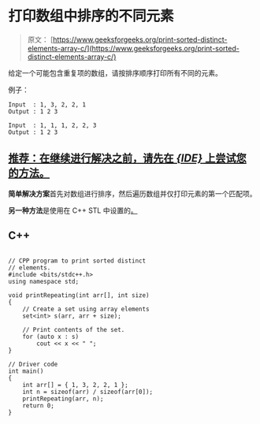 # 打印数组中排序的不同元素

> 原文： [https://www.geeksforgeeks.org/print-sorted-distinct-elements-array-c/](https://www.geeksforgeeks.org/print-sorted-distinct-elements-array-c/)

给定一个可能包含重复项的数组，请按排序顺序打印所有不同的元素。

例子：

```
Input  : 1, 3, 2, 2, 1
Output : 1 2 3

Input  : 1, 1, 1, 2, 2, 3
Output : 1 2 3

```

## [推荐：在继续进行解决之前，请先在 ***<u>{IDE}</u>*** 上尝试您的方法。](https://ide.geeksforgeeks.org/)

**简单解决方案**首先对数组进行排序，然后遍历数组并仅打印元素的第一个匹配项。

**另一种方法**是使用在 C++  STL 中设置的[。](http://www.geeksforgeeks.org/set-in-cpp-stl/) 

## C++ 

```

// CPP program to print sorted distinct 
// elements. 
#include <bits/stdc++.h> 
using namespace std; 

void printRepeating(int arr[], int size) 
{ 
    // Create a set using array elements 
    set<int> s(arr, arr + size); 

    // Print contents of the set. 
    for (auto x : s)  
        cout << x << " "; 
} 

// Driver code 
int main() 
{ 
    int arr[] = { 1, 3, 2, 2, 1 }; 
    int n = sizeof(arr) / sizeof(arr[0]); 
    printRepeating(arr, n); 
    return 0; 
} 

```